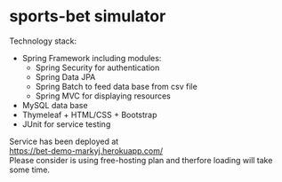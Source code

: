 # sports-bet simulator
Technology stack:
<ul>
	<li>Spring Framework including modules:
	<ul>
		<li>Spring Security for authentication
		</li><li>Spring Data JPA 
		</li><li>Spring Batch to feed data base from csv file</li>
		<li>Spring MVC for displaying resources </li>
	</ul>
	<li>MySQL data base</li>
	<li>Thymeleaf + HTML/CSS + Bootstrap  
	</li><li>JUnit for service testing </li>
</ul>

<p>Service has been deployed at <br>
<a href="https://bet-demo-markyj.herokuapp.com/" rel="nofollow">https://bet-demo-markyj.herokuapp.com/</a><br>
Please consider is using free-hosting plan and therfore loading will take some time.</p>
